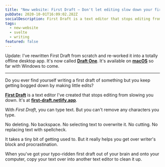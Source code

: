 ```yaml
---
title: "New website: First Draft – Don't let editing slow down your first draft"
pubDate: 2020-10-01T16:09:02.282Z
socialDescription: First Draft is a text editor that stops editing from slowing you down
tags:
  - new-website
  - svelte
  - writing
featured: false
---
```


Update: I've rewritten First Draft from scratch and re-worked it into a totally offline desktop app. It's now called [**Draft One**](https://draft-one.com). It's available on [**macOS**](https://apps.apple.com/gb/app/draft-one/id1660388186) so far with Windows to come.

---

Do you ever find yourself writing a first draft of something but you keep getting bogged down by making little edits?

**[First Draft](https://first-draft.netlify.app/)** is a text editor I've created that stops editing from slowing you down. It's at **[first-draft.netlify.app](https://first-draft.netlify.app/)**.

With _First Draft_, you can type text. But you can't remove any characters you type.

No deleting. No backspace. No selecting text to overwrite it. No cutting. No replacing text with spellcheck.

It takes a tiny bit of getting used to. But it really helps you get over writer's block and procrastination.

When you've got your typo-ridden first draft out of your brain and onto your computer, copy your text over into another text editor to clean it up.
